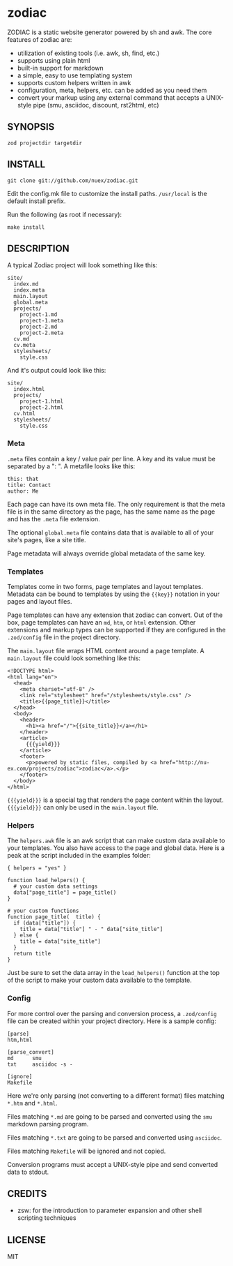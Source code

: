 # zodiac

ZODIAC is a static website generator powered by sh and awk. The core features of zodiac are:

* utilization of existing tools (i.e. awk, sh, find, etc.)
* supports using plain html
* built-in support for markdown
* a simple, easy to use templating system
* supports custom helpers written in awk
* configuration, meta, helpers, etc. can be added as you need them
* convert your markup using any external command that accepts a UNIX-style pipe (smu, asciidoc, discount, rst2html, etc)

## SYNOPSIS

    zod projectdir targetdir

## INSTALL

    git clone git://github.com/nuex/zodiac.git
    
Edit the config.mk file to customize the install paths. `/usr/local` is the default install prefix.

Run the following (as root if necessary):

    make install

## DESCRIPTION

A typical Zodiac project will look something like this:

    site/
      index.md
      index.meta
      main.layout
      global.meta
      projects/
        project-1.md
        project-1.meta
        project-2.md
        project-2.meta
      cv.md
      cv.meta
      stylesheets/
        style.css

And it's output could look like this:

    site/
      index.html
      projects/
        project-1.html
        project-2.html
      cv.html
      stylesheets/
        style.css

### Meta

`.meta` files contain a key / value pair per line. A key and its value must be separated by a ": ". A metafile looks like this:

    this: that
    title: Contact
    author: Me

Each page can have its own meta file. The only requirement is that the meta file is in the same directory as the page, has the same name as the page and has the `.meta` file extension.

The optional `global.meta` file contains data that is available to all of your site's pages, like a site title.

Page metadata will always override global metadata of the same key.

### Templates

Templates come in two forms, page templates and layout templates. Metadata can be bound to templates by using the `{{key}}` notation in your pages and layout files.

Page templates can have any extension that zodiac can convert. Out of the box, page templates can have an `md`, `htm`, or `html` extension. Other extensions and markup types can be supported if they are configured in the `.zod/config` file in the project directory.

The `main.layout` file wraps HTML content around a page template.  A `main.layout` file could look something like this:

    <!DOCTYPE html>
    <html lang="en">
      <head>
        <meta charset="utf-8" />
        <link rel="stylesheet" href="/stylesheets/style.css" />
        <title>{{page_title}}</title>
      </head>
      <body>
        <header>
          <h1><a href="/">{{site_title}}</a></h1>
        </header>
        <article>
          {{{yield}}}
        </article>
        <footer>
          <p>powered by static files, compiled by <a href="http://nu-ex.com/projects/zodiac">zodiac</a>.</p>
        </footer>
      </body>
    </html>

`{{{yield}}}` is a special tag that renders the page content within the layout. `{{{yield}}}` can only be used in the `main.layout` file.

### Helpers

The `helpers.awk` file is an awk script that can make custom data available to your templates. You also have access to the page and global data. Here is a peak at the script included in the examples folder:

    { helpers = "yes" }

    function load_helpers() {
      # your custom data settings
      data["page_title"] = page_title()
    }

    # your custom functions
    function page_title(  title) {
      if (data["title"]) {
        title = data["title"] " - " data["site_title"]
      } else {
        title = data["site_title"]
      }
      return title
    }

Just be sure to set the data array in the `load_helpers()` function at the top of the script to make your custom data available to the template.

### Config

For more control over the parsing and conversion process, a `.zod/config` file can be created within your project directory. Here is a sample config:

    [parse]
    htm,html

    [parse_convert]
    md      smu
    txt     asciidoc -s -

    [ignore]
    Makefile

Here we're only parsing (not converting to a different format) files matching `*.htm` and `*.html`.

Files matching `*.md` are going to be parsed and converted using the `smu` markdown parsing program.

Files matching `*.txt` are going to be parsed and converted using `asciidoc`.

Files matching `Makefile` will be ignored and not copied.

Conversion programs must accept a UNIX-style pipe and send converted data to stdout.

## CREDITS

* zsw: for the introduction to parameter expansion and other shell scripting techniques

## LICENSE

MIT
